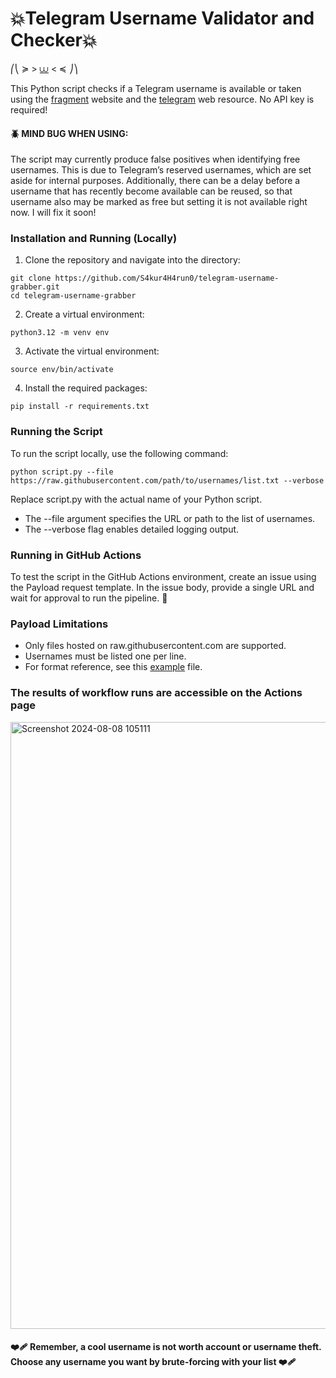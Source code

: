 # 💥Telegram Username Validator and Checker💥
             
⎛⎝ ≽ > [⩊](https://t.me/+ICPFhQ-JTGhmZjc6) < ≼ ⎠⎞

This Python script checks if a Telegram username is available or taken using the [fragment](https://fragment.com/) website and the [telegram](https://t.me/) web resource. No API key is required! 

#### 🪲 MIND BUG WHEN USING:
The script may currently produce false positives when identifying free usernames. This is due to Telegram’s reserved usernames, which are set aside for internal purposes. Additionally, there can be a delay before a username that has recently become available can be reused, so that username also may be marked as free but setting it is not available right now. I will fix it soon!

### Installation and Running (Locally)
1. Clone the repository and navigate into the directory:
```
git clone https://github.com/S4kur4H4run0/telegram-username-grabber.git
cd telegram-username-grabber
```
2. Create a virtual environment:
```
python3.12 -m venv env
```

3. Activate the virtual environment:
```
source env/bin/activate
```

4. Install the required packages:
```
pip install -r requirements.txt
```

### Running the Script
To run the script locally, use the following command:

`python script.py --file https://raw.githubusercontent.com/path/to/usernames/list.txt --verbose`

Replace script.py with the actual name of your Python script.

- The --file argument specifies the URL or path to the list of usernames.
- The --verbose flag enables detailed logging output.

### Running in GitHub Actions
To test the script in the GitHub Actions environment, create an issue using the Payload request template. In the issue body, provide a single URL and wait for approval to run the pipeline. 🥏

### Payload Limitations

- Only files hosted on raw.githubusercontent.com are supported.
- Usernames must be listed one per line.
- For format reference, see this [example](https://raw.githubusercontent.com/danielmiessler/SecLists/master/Usernames/Names/names.txt) file.

### The results of workflow runs are accessible on the Actions page

[<img width="971" alt="Screenshot 2024-08-08 105111" src="https://github.com/user-attachments/assets/6f732206-ad69-40b6-b2d1-b8729f19a848">](https://github.com/fxcksh/telegram-username-grabber/actions/runs/10307476989)

#### ❤️‍🩹 Remember, a cool username is not worth account or username theft. Choose any username you want by brute-forcing with your list ❤️‍🩹
